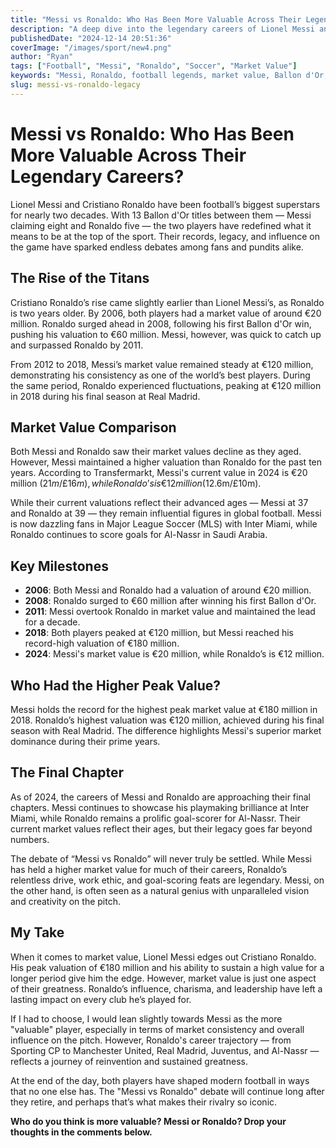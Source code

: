 ```yaml
---
title: "Messi vs Ronaldo: Who Has Been More Valuable Across Their Legendary Careers?"
description: "A deep dive into the legendary careers of Lionel Messi and Cristiano Ronaldo, exploring their market values, key moments, and lasting legacies."
publishedDate: "2024-12-14 20:51:36"
coverImage: "/images/sport/new4.png"
author: "Ryan"
tags: ["Football", "Messi", "Ronaldo", "Soccer", "Market Value"]
keywords: "Messi, Ronaldo, football legends, market value, Ballon d'Or, Inter Miami, Al Nassr, football records, football debate"
slug: messi-vs-ronaldo-legacy
---
```


# Messi vs Ronaldo: Who Has Been More Valuable Across Their Legendary Careers?

Lionel Messi and Cristiano Ronaldo have been football’s biggest superstars for nearly two decades. With 13 Ballon d'Or titles between them — Messi claiming eight and Ronaldo five — the two players have redefined what it means to be at the top of the sport. Their records, legacy, and influence on the game have sparked endless debates among fans and pundits alike.

## The Rise of the Titans

Cristiano Ronaldo’s rise came slightly earlier than Lionel Messi’s, as Ronaldo is two years older. By 2006, both players had a market value of around €20 million. Ronaldo surged ahead in 2008, following his first Ballon d'Or win, pushing his valuation to €60 million. Messi, however, was quick to catch up and surpassed Ronaldo by 2011.

From 2012 to 2018, Messi’s market value remained steady at €120 million, demonstrating his consistency as one of the world’s best players. During the same period, Ronaldo experienced fluctuations, peaking at €120 million in 2018 during his final season at Real Madrid.

## Market Value Comparison

Both Messi and Ronaldo saw their market values decline as they aged. However, Messi maintained a higher valuation than Ronaldo for the past ten years. According to Transfermarkt, Messi's current value in 2024 is €20 million ($21m/£16m), while Ronaldo’s is €12 million ($12.6m/£10m).

While their current valuations reflect their advanced ages — Messi at 37 and Ronaldo at 39 — they remain influential figures in global football. Messi is now dazzling fans in Major League Soccer (MLS) with Inter Miami, while Ronaldo continues to score goals for Al-Nassr in Saudi Arabia.

## Key Milestones

- **2006**: Both Messi and Ronaldo had a valuation of around €20 million.
- **2008**: Ronaldo surged to €60 million after winning his first Ballon d'Or.
- **2011**: Messi overtook Ronaldo in market value and maintained the lead for a decade.
- **2018**: Both players peaked at €120 million, but Messi reached his record-high valuation of €180 million.
- **2024**: Messi's market value is €20 million, while Ronaldo’s is €12 million.

## Who Had the Higher Peak Value?

Messi holds the record for the highest peak market value at €180 million in 2018. Ronaldo’s highest valuation was €120 million, achieved during his final season with Real Madrid. The difference highlights Messi's superior market dominance during their prime years.

## The Final Chapter

As of 2024, the careers of Messi and Ronaldo are approaching their final chapters. Messi continues to showcase his playmaking brilliance at Inter Miami, while Ronaldo remains a prolific goal-scorer for Al-Nassr. Their current market values reflect their ages, but their legacy goes far beyond numbers.

The debate of “Messi vs Ronaldo” will never truly be settled. While Messi has held a higher market value for much of their careers, Ronaldo’s relentless drive, work ethic, and goal-scoring feats are legendary. Messi, on the other hand, is often seen as a natural genius with unparalleled vision and creativity on the pitch.

## My Take

When it comes to market value, Lionel Messi edges out Cristiano Ronaldo. His peak valuation of €180 million and his ability to sustain a high value for a longer period give him the edge. However, market value is just one aspect of their greatness. Ronaldo’s influence, charisma, and leadership have left a lasting impact on every club he’s played for.

If I had to choose, I would lean slightly towards Messi as the more "valuable" player, especially in terms of market consistency and overall influence on the pitch. However, Ronaldo's career trajectory — from Sporting CP to Manchester United, Real Madrid, Juventus, and Al-Nassr — reflects a journey of reinvention and sustained greatness.

At the end of the day, both players have shaped modern football in ways that no one else has. The "Messi vs Ronaldo" debate will continue long after they retire, and perhaps that’s what makes their rivalry so iconic.

**Who do you think is more valuable? Messi or Ronaldo? Drop your thoughts in the comments below.**
